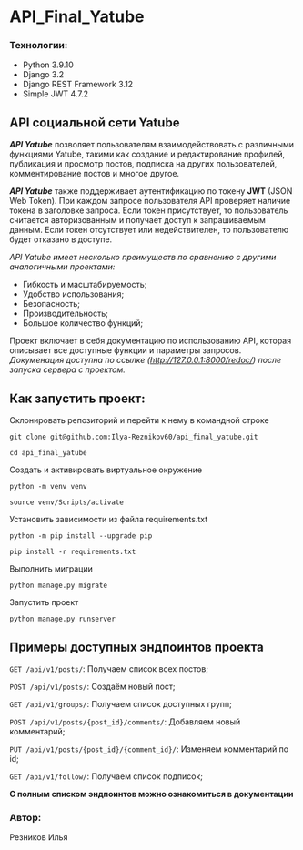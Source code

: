 # API_Final_Yatube
### Технологии:
- Python 3.9.10
- Django 3.2
- Django REST Framework 3.12
- Simple JWT 4.7.2
## API социальной сети Yatube
***API Yatube*** позволяет пользователям взаимодействовать с различными функциями Yatube, 
такими как создание и редактирование профилей, публикация и просмотр постов, подписка на других пользователей, 
комментирование постов и многое другое.

***API Yatube*** также поддерживает аутентификацию по токену **JWT** (JSON Web Token). При каждом запросе пользователя API проверяет наличие токена в заголовке запроса. Если токен присутствует, то пользователь считается авторизованным и получает доступ к запрашиваемым данным. Если токен отсутствует или недействителен, то пользователю будет отказано в доступе.

*API Yatube имеет несколько преимуществ по сравнению с другими аналогичными проектами:*
- Гибкость и масштабируемость;
- Удобство использования;
- Безопасность;
- Производительность;
- Большое количество функций;

Проект включает в себя документацию по использованию API, которая описывает все доступные функции и параметры запросов.
*Докуменация доступна по ссылке (http://127.0.0.1:8000/redoc/) после запуска сервера с проектом.*

## Как запустить проект:
Склонировать репозиторий и перейти к нему в командной строке

```git clone git@github.com:Ilya-Reznikov60/api_final_yatube.git```

```cd api_final_yatube```

Создать и активировать виртуальное окружение

```python -m venv venv```

```source venv/Scripts/activate```

Установить зависимости из файла requirements.txt

```python -m pip install --upgrade pip```

```pip install -r requirements.txt```

Выполнить миграции

```python manage.py migrate```

Запустить проект

```python manage.py runserver```

## Примеры доступных эндпоинтов проекта

```GET /api/v1/posts/```: Получаем список всех постов;

```POST /api/v1/posts/```: Создаём новый пост;

```GET /api/v1/groups/```: Получаем список доступных групп;

```POST /api/v1/posts/{post_id}/comments/```: Добавляем новый комментарий;

```PUT /api/v1/posts/{post_id}/{comment_id}/```: Изменяем комментарий по id;

```GET /api/v1/follow/```: Получаем список подписок;

**С полным списком эндпоинтов можно ознакомиться в документации**

### Автор:

Резников Илья
